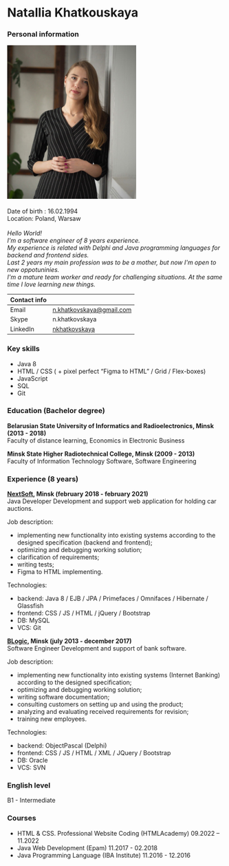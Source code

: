 # Natallia Khatkouskaya

### **Personal information**

![Natallia Khatkouskaya](img/cv-photo.jpg)
<br><br>
Date of birth : 16.02.1994 <br>
Location: Poland, Warsaw
<br><br>
*Hello World! <br> 
I'm a software engineer of 8 years experience.<br> 
My experience is related with Delphi and Java programming languages for backend and frontend sides.<br>
Last 2 years my main profession was to be a mother, but now I'm open to new oppotuninies.<br>
I'm a mature team worker and ready for challenging situations. At the same time I love learning new things.
<br>*

|Contact info||
|---|---|
|Email|n.khatkovskaya@gmail.com|
|Skype|n.khatkovskaya|
|LinkedIn|[nkhatkovskaya](https://www.linkedin.com/in/nkhatkovskaya/)|

### **Key skills**
- Java 8
- HTML / CSS ( + pixel perfect “Figma to HTML” / Grid / Flex-boxes)
- JavaScript
- SQL
- Git

### **Education (Bachelor degree)**
**Belarusian State University of Informatics and Radioelectronics, Minsk (2013 - 2018)**
<br> Faculty of distance learning, Economics in Electronic Business

**Minsk State Higher Radiotechnical College, Minsk (2009 - 2013)**
<br> Faculty of Information Technology Software, Software Engineering

### **Experience (8 years)**
**[NextSoft](www.nextsoft.by), Minsk (february 2018 - february 2021)**
<br> Java Developer
Development and support web application for holding car auctions.

Job description:
- implementing new functionality into existing systems according to the designed specification (backend and frontend);
- optimizing and debugging working solution;
- clarification of requirements;
- writing tests;
- Figma to HTML implementing.


Technologies:
- backend: Java 8 / EJB / JPA / Primefaces / Omnifaces / Hibernate / Glassfish
- frontend: CSS / JS / HTML / jQuery / Bootstrap
- DB: MySQL
- VCS: Git

**[BLogic](www.b-logic.by), Minsk (july 2013 - december 2017)**
<br> Software Engineer
Development and support of bank software.

Job description:
- implementing new functionality into existing systems (Internet Banking) according to the designed specification;
- optimizing and debugging working solution;
- writing software documentation;
- consulting customers on setting up and using the product;
- analyzing and evaluating received requirements for revision;
- training new employees.


Technologies:
- backend: ObjectPascal (Delphi)
- frontend: CSS / JS / HTML / XML / JQuery / Bootstrap
- DB: Oracle
- VCS: SVN


### **English level**
B1 - Intermediate 

### **Courses**
- HTML & CSS. Professional Website Coding (HTMLAcademy)
09.2022 – 11.2022
- Java Web Development (Epam)
11.2017 - 02.2018
- Java Programming Language (IBA Institute)
11.2016 - 12.2016
